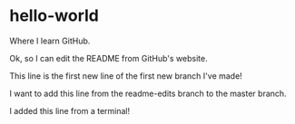 # hello-world
Where I learn GitHub.

Ok, so I can edit the README from GitHub's website.

This line is the first new line of the first new branch I've made!

I want to add this line from the readme-edits branch to the master branch.


I added this line from a terminal!
